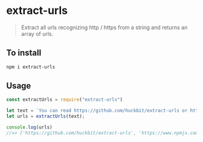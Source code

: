 # extract-urls

> Extract all urls recognizing http / https from a string and returns an array of urls.

## To install

```bash
npm i extract-urls
```

## Usage

``` javascript
const extractUrls = require("extract-urls")

let text = `You can read https://github.com/huckbit/extract-urls or https://www.npmjs.com/package/extract-urls for more info`
let urls = extractUrls(text);

console.log(urls)
//=> ['https://github.com/huckbit/extract-urls', 'https://www.npmjs.com/package/extract-urls']

```